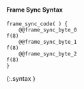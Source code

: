 #### Frame Sync Syntax

~~~~~
frame_sync_code( ) {
    @@frame_sync_byte_0                                                 f(8)
    @@frame_sync_byte_1                                                 f(8)
    @@frame_sync_byte_2                                                 f(8)
}
~~~~~
{:.syntax }

